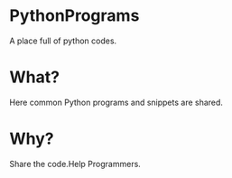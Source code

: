 # PythonPrograms
A place full of python codes.

# What?
Here common Python programs and snippets are shared.

# Why?
Share the code.Help Programmers.
